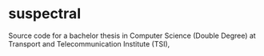 # suspectral
Source code for a bachelor thesis in Computer Science (Double Degree) at Transport and Telecommunication Institute (TSI),
